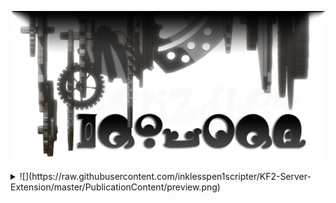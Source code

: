 [![](preview.png)](https://github.com/GenZmeY)

<details>
  <summary>![](https://raw.githubusercontent.com/inklesspen1scripter/KF2-Server-Extension/master/PublicationContent/preview.png)</summary>
  ```
  hidden text
  ```
</details>
